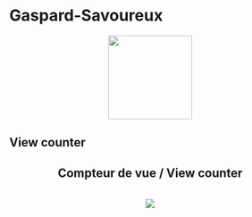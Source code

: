# Gaspard-Savoureux
<div align="center">
    <img src="https://github-readme-stats.vercel.app/api?username=Gaspard-Savoureux&show_icons=true&theme=tokyonight" right height="150" /><br>
</div>

## View counter
<div align="center">
    <!-- A ajouter lorsque pertinant -->
    <!-- <img src="https://github-readme-stats.vercel.app/api/top-langs/?username=Gaspard-Savoureux&theme=prussian&custom_title=Languages" height="250" left /><br> -->
    <h2>Compteur de vue / View counter</h2><br>
    <img src="https://profile-counter.glitch.me/Gaspard-Savoureux/count.svg">
</div>
